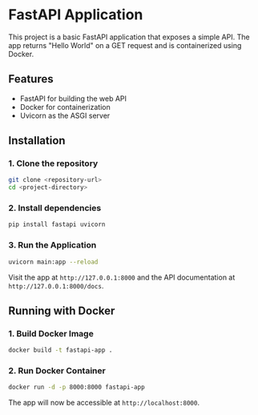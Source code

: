 # FastAPI Application

This project is a basic FastAPI application that exposes a simple API. The app returns "Hello World" on a GET request and is containerized using Docker.

## Features
- FastAPI for building the web API
- Docker for containerization
- Uvicorn as the ASGI server

## Installation

### 1. Clone the repository
```bash
git clone <repository-url>
cd <project-directory>
```

### 2. Install dependencies
```bash
pip install fastapi uvicorn
```

### 3. Run the Application
```bash
uvicorn main:app --reload
```

Visit the app at `http://127.0.0.1:8000` and the API documentation at `http://127.0.0.1:8000/docs`.

## Running with Docker

### 1. Build Docker Image
```bash
docker build -t fastapi-app .
```

### 2. Run Docker Container
```bash
docker run -d -p 8000:8000 fastapi-app
```

The app will now be accessible at `http://localhost:8000`.

```

